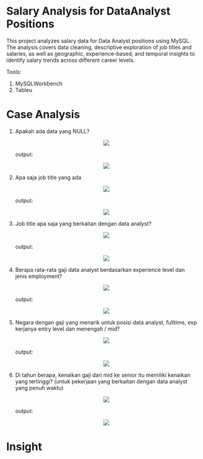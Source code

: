 # Salary Analysis for DataAnalyst Positions
This project analyzes salary data for Data Analyst positions using MySQL. The analysis covers data cleaning, descriptive exploration of job titles and salaries, as well as geographic, experience-based, and temporal insights to identify salary trends across different career levels.

Tools:
1. MySQLWorkbench
2. Tableu
   
# Case Analysis
1. Apakah ada data yang NULL?
   <p align="center">
     <img src="https://github.com/user-attachments/assets/804e6f19-945a-42a3-abac-b9cc6f5473a0">
   </p>
   output:
   <p align="center">
     <img src="https://github.com/user-attachments/assets/5b941c66-d9bb-45e3-81a8-d95b313e9497">
   </p>

2. Apa saja job title yang ada
   <p align="center">
     <img src="https://github.com/user-attachments/assets/7fe7d379-77b2-4327-8b39-1a52a39bb817">
   </p>
   output:
   <p align="center">
     <img src="https://github.com/user-attachments/assets/b145a35d-4372-42ba-a9a8-9763defc2473">
   </p>
   
3. Job title apa saja yang berkaitan dengan data analyst?
   <p align="center">
     <img src="https://github.com/user-attachments/assets/98088173-28ae-48b9-8671-a572fd043425">
   </p>
   output:
   <p align="center">
     <img src="https://github.com/user-attachments/assets/a444b180-28eb-4a82-9198-36ed5e75fe9e">
   </p>

4. Berapa rata-rata gaji data analyst berdasarkan experience level dan jenis employment?
   <p align="center">
     <img src="https://github.com/user-attachments/assets/8d2b8848-6ff0-424f-a358-77ee82c1db6c">
   </p>
   output:
   <p align="center">
     <img src="https://github.com/user-attachments/assets/c008b93f-83fd-4a18-9c36-f33f5e617ff4">
   </p>
   
5. Negara dengan gaji yang menarik untuk posisi data analyst, fulltime, exp kerjanya entry level dan menengah / mid?
   <p align="center">
     <img src="https://github.com/user-attachments/assets/010d108c-a6cd-4e2e-aa08-b7ee1bab8a6d">
   </p>
   output:
   <p align="center">
     <img src="https://github.com/user-attachments/assets/ec38e124-aceb-4a0b-9c00-e8aa6121c3d2" >
   </p>
   
6. Di tahun berapa, kenaikan gaji dari mid ke senior itu memiliki kenaikan yang tertinggi? (untuk pekerjaan yang berkaitan dengan data analyst yang penuh waktu)
   <p align="center">
   <img src="https://github.com/user-attachments/assets/5eff4011-23d8-40f7-9421-574a48a270d3">
   </p>
   output:
   <p align="center">
     <img src="https://github.com/user-attachments/assets/9524aca2-e3c2-4cac-adc0-1b8dbd454706">
   </p>


# Insight


